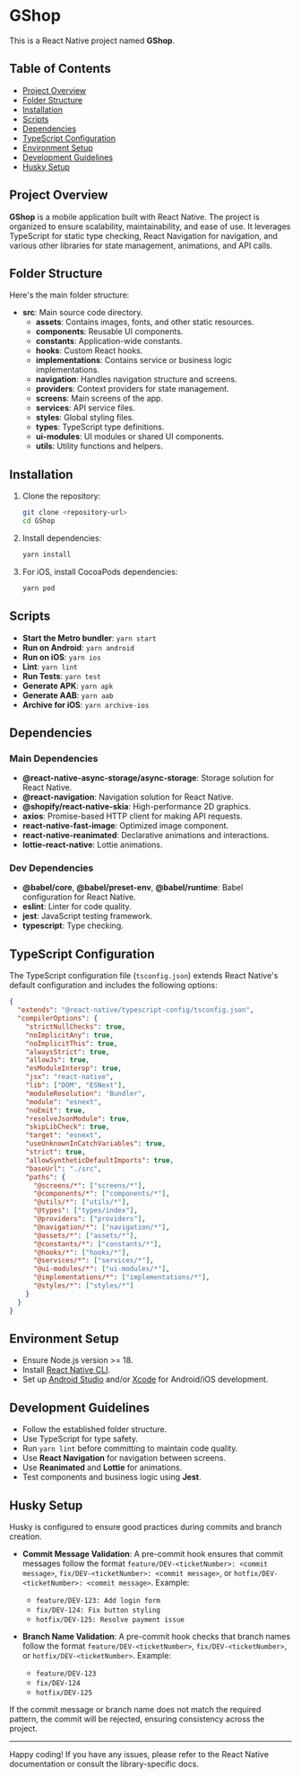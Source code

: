 # GShop

This is a React Native project named **GShop**.

## Table of Contents

- [Project Overview](#project-overview)
- [Folder Structure](#folder-structure)
- [Installation](#installation)
- [Scripts](#scripts)
- [Dependencies](#dependencies)
- [TypeScript Configuration](#typescript-configuration)
- [Environment Setup](#environment-setup)
- [Development Guidelines](#development-guidelines)
- [Husky Setup](#husky-setup)

## Project Overview

**GShop** is a mobile application built with React Native. The project is organized to ensure scalability, maintainability, and ease of use. It leverages TypeScript for static type checking, React Navigation for navigation, and various other libraries for state management, animations, and API calls.

## Folder Structure

Here's the main folder structure:

- **src**: Main source code directory.
  - **assets**: Contains images, fonts, and other static resources.
  - **components**: Reusable UI components.
  - **constants**: Application-wide constants.
  - **hooks**: Custom React hooks.
  - **implementations**: Contains service or business logic implementations.
  - **navigation**: Handles navigation structure and screens.
  - **providers**: Context providers for state management.
  - **screens**: Main screens of the app.
  - **services**: API service files.
  - **styles**: Global styling files.
  - **types**: TypeScript type definitions.
  - **ui-modules**: UI modules or shared UI components.
  - **utils**: Utility functions and helpers.

## Installation

1. Clone the repository:

   ```bash
   git clone <repository-url>
   cd GShop
   ```

2. Install dependencies:

   ```bash
   yarn install
   ```

3. For iOS, install CocoaPods dependencies:

   ```bash
   yarn pod
   ```

## Scripts

- **Start the Metro bundler**: `yarn start`
- **Run on Android**: `yarn android`
- **Run on iOS**: `yarn ios`
- **Lint**: `yarn lint`
- **Run Tests**: `yarn test`
- **Generate APK**: `yarn apk`
- **Generate AAB**: `yarn aab`
- **Archive for iOS**: `yarn archive-ios`

## Dependencies

### Main Dependencies

- **@react-native-async-storage/async-storage**: Storage solution for React Native.
- **@react-navigation**: Navigation solution for React Native.
- **@shopify/react-native-skia**: High-performance 2D graphics.
- **axios**: Promise-based HTTP client for making API requests.
- **react-native-fast-image**: Optimized image component.
- **react-native-reanimated**: Declarative animations and interactions.
- **lottie-react-native**: Lottie animations.

### Dev Dependencies

- **@babel/core**, **@babel/preset-env**, **@babel/runtime**: Babel configuration for React Native.
- **eslint**: Linter for code quality.
- **jest**: JavaScript testing framework.
- **typescript**: Type checking.

## TypeScript Configuration

The TypeScript configuration file (`tsconfig.json`) extends React Native's default configuration and includes the following options:

```json
{
  "extends": "@react-native/typescript-config/tsconfig.json",
  "compilerOptions": {
    "strictNullChecks": true,
    "noImplicitAny": true,
    "noImplicitThis": true,
    "alwaysStrict": true,
    "allowJs": true,
    "esModuleInterop": true,
    "jsx": "react-native",
    "lib": ["DOM", "ESNext"],
    "moduleResolution": "Bundler",
    "module": "esnext",
    "noEmit": true,
    "resolveJsonModule": true,
    "skipLibCheck": true,
    "target": "esnext",
    "useUnknownInCatchVariables": true,
    "strict": true,
    "allowSyntheticDefaultImports": true,
    "baseUrl": "./src",
    "paths": {
      "@screens/*": ["screens/*"],
      "@components/*": ["components/*"],
      "@utils/*": ["utils/*"],
      "@types": ["types/index"],
      "@providers": ["providers"],
      "@navigation/*": ["navigation/*"],
      "@assets/*": ["assets/*"],
      "@constants/*": ["constants/*"],
      "@hooks/*": ["hooks/*"],
      "@services/*": ["services/*"],
      "@ui-modules/*": ["ui-modules/*"],
      "@implementations/*": ["implementations/*"],
      "@styles/*": ["styles/*"]
    }
  }
}
```

## Environment Setup

- Ensure Node.js version >= 18.
- Install [React Native CLI](https://reactnative.dev/docs/environment-setup).
- Set up [Android Studio](https://developer.android.com/studio) and/or [Xcode](https://developer.apple.com/xcode/) for Android/iOS development.

## Development Guidelines

- Follow the established folder structure.
- Use TypeScript for type safety.
- Run `yarn lint` before committing to maintain code quality.
- Use **React Navigation** for navigation between screens.
- Use **Reanimated** and **Lottie** for animations.
- Test components and business logic using **Jest**.

## Husky Setup

Husky is configured to ensure good practices during commits and branch creation.

- **Commit Message Validation**: A pre-commit hook ensures that commit messages follow the format `feature/DEV-<ticketNumber>: <commit message>`, `fix/DEV-<ticketNumber>: <commit message>`, or `hotfix/DEV-<ticketNumber>: <commit message>`. Example:

  - `feature/DEV-123: Add login form`
  - `fix/DEV-124: Fix button styling`
  - `hotfix/DEV-125: Resolve payment issue`

- **Branch Name Validation**: A pre-commit hook checks that branch names follow the format `feature/DEV-<ticketNumber>`, `fix/DEV-<ticketNumber>`, or `hotfix/DEV-<ticketNumber>`. Example:

  - `feature/DEV-123`
  - `fix/DEV-124`
  - `hotfix/DEV-125`

If the commit message or branch name does not match the required pattern, the commit will be rejected, ensuring consistency across the project.

---

Happy coding! If you have any issues, please refer to the React Native documentation or consult the library-specific docs.
